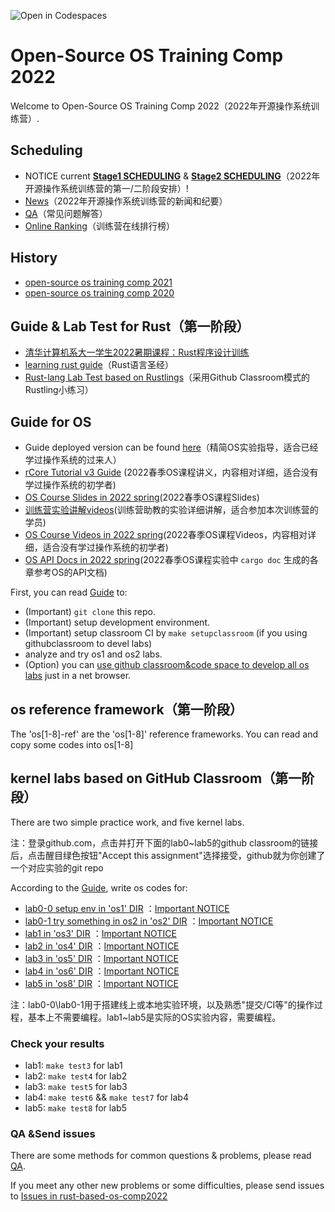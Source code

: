 ![Open in Codespaces](https://classroom.github.com/assets/open-in-codespaces-abfff4d4e15f9e1bd8274d9a39a0befe03a0632bb0f153d0ec72ff541cedbe34.svg)
# Open-Source OS Training Comp 2022

Welcome to Open-Source OS Training Comp 2022（2022年开源操作系统训练营）.
## Scheduling
- NOTICE current [**Stage1 SCHEDULING**](./scheduling.md) & [**Stage2 SCHEDULING**](https://github.com/LearningOS/oscomp-kernel-training)（2022年开源操作系统训练营的第一/二阶段安排）!
- [News](./news.md)（2022年开源操作系统训练营的新闻和纪要）
- [QA](./QA.md)（常见问题解答）
- [Online Ranking](https://learningos.github.io/classroom-grading/)（训练营在线排行榜）
## History
- [open-source  os training comp 2021](https://github.com/rcore-os/rCore/wiki/os-tutorial-summer-of-code-2021)
- [open-source  os training  comp 2020](https://github.com/rcore-os/rCore/wiki/os-tutorial-summer-of-code-2020)

## Guide & Lab Test for Rust（第一阶段）
- [清华计算机系大一学生2022暑期课程：Rust程序设计训练](https://lab.cs.tsinghua.edu.cn/rust/)
- [learning rust guide](https://course.rs/)（Rust语言圣经）
- [Rust-lang Lab Test based on Rustlings](https://classroom.github.com/a/YTNg1dEH)（采用Github Classroom模式的Rustling小练习）
## Guide for OS
- Guide deployed version can be found [here](https://learningos.github.io/rust-based-os-comp2022/)（精简OS实验指导，适合已经学过操作系统的过来人）
- [rCore Tutorial v3 Guide](https://rcore-os.github.io/rCore-Tutorial-Book-v3/) (2022春季OS课程讲义，内容相对详细，适合没有学过操作系统的初学者)
- [OS Course Slides in 2022 spring](https://learningos.github.io/os-lectures/)(2022春季OS课程Slides)
- [训练营实验讲解videos](./relatedinfo.md#训练营rcore-tutorial和rustlings视频讲解)(训练营助教的实验详细讲解，适合参加本次训练营的学员)
- [OS Course Videos in 2022 spring](./relatedinfo.md)(2022春季OS课程Videos，内容相对详细，适合没有学过操作系统的初学者)
- [OS API Docs in 2022 spring](./relatedinfo.md)(2022春季OS课程实验中 ``cargo doc`` 生成的各章参考OS的API文档)
 
First, you can read [Guide](https://learningos.github.io/rust-based-os-comp2022/) to:
- (Important) `git clone` this repo.
- (Important) setup development environment.
- (Important) setup classroom CI by `make setupclassroom`  (if you using githubclassroom to devel labs)
- analyze and try os1 and os2 labs.
- (Option) you can [use github classroom&code space to develop all os labs](https://learningos.github.io/rust-based-os-comp2022/chapter1/0intro.html#id4) just in a net browser.


## os reference framework（第一阶段）
The 'os[1-8]-ref' are the 'os[1-8]'  reference frameworks.  You can read and copy some codes into os[1-8]

## kernel labs based on GitHub Classroom（第一阶段）
There are two simple practice work, and five kernel labs.

注：登录github.com，点击并打开下面的lab0~lab5的github classroom的链接后，点击醒目绿色按钮"Accept this assignment"选择接受，github就为你创建了一个对应实验的git repo

According to the  [Guide](https://learningos.github.io/rust-based-os-comp2022/), write os codes for:
- [lab0-0 setup env in 'os1' DIR](https://classroom.github.com/a/hnoWuKGF) ：[Important NOTICE](https://learningos.github.io/rust-based-os-comp2022/chapter1/0intro.html#id4)
- [lab0-1 try something in os2 in 'os2' DIR](https://classroom.github.com/a/UEOvz4qO) ：[Important NOTICE](https://learningos.github.io/rust-based-os-comp2022/chapter2/0intro.html#id3)
- [lab1 in 'os3' DIR](https://classroom.github.com/a/s1v7GyJM) ：[Important NOTICE](https://learningos.github.io/rust-based-os-comp2022/chapter3/0intro.html#id3)
- [lab2 in 'os4' DIR](https://classroom.github.com/a/ghbB1wYX) ：[Important NOTICE](https://learningos.github.io/rust-based-os-comp2022/chapter4/0intro.html#id3)
- [lab3 in 'os5' DIR](https://classroom.github.com/a/RxB6h4-x) ：[Important NOTICE](https://learningos.github.io/rust-based-os-comp2022/chapter5/0intro.html#id3)
- [lab4 in 'os6' DIR](https://classroom.github.com/a/94eMW8zi) ：[Important NOTICE](https://learningos.github.io/rust-based-os-comp2022/chapter6/0intro.html#id3)
- [lab5 in 'os8' DIR](https://classroom.github.com/a/zqGJEPK-) ：[Important NOTICE](https://learningos.github.io/rust-based-os-comp2022/chapter8/0intro.html#id5)

注：lab0-0\lab0-1用于搭建线上或本地实验环境，以及熟悉"提交/CI等"的操作过程，基本上不需要编程。lab1~lab5是实际的OS实验内容，需要编程。
### Check your results
- lab1: `make test3` for lab1
- lab2: `make test4`  for lab2 
- lab3: `make test5`  for lab3
- lab4: `make test6`  &&  `make test7` for lab4 
- lab5: `make test8`  for lab5 

### QA &Send issues

There are some methods for common questions & problems, please read [QA](./QA.md).

If  you meet any other new problems or some difficulties, please send issues to [Issues in rust-based-os-comp2022](https://github.com/LearningOS/rust-based-os-comp2022/issues)
